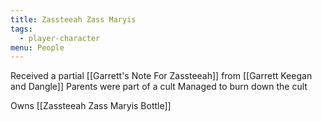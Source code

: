 ```yaml
---
title: Zassteeah Zass Maryis
tags:
  - player-character
menu: People
---
```


Received a partial [[Garrett's Note For Zassteeah]] from [[Garrett Keegan and Dangle]]
Parents were part of a cult
Managed to burn down the cult

Owns [[Zassteeah Zass Maryis Bottle]]